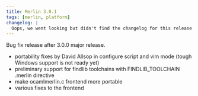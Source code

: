 ```yaml
---
title: Merlin 3.0.1
tags: [merlin, platform]
changelog: |
  Oops, we went looking but didn't find the changelog for this release 🙈
---
```


Bug fix release after 3.0.0 major release.
- portability fixes by David Allsop in configure script and vim mode
(tough Windows support is not ready yet)
- preliminary support for findlib toolchains with FINDLIB_TOOLCHAIN .merlin
directive
- make ocamlmerlin.c frontend more portable
- various fixes to the frontend